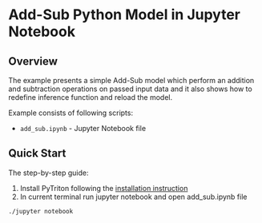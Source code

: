 <!--
Copyright (c) 2022, NVIDIA CORPORATION. All rights reserved.

Licensed under the Apache License, Version 2.0 (the "License");
you may not use this file except in compliance with the License.
You may obtain a copy of the License at

    http://www.apache.org/licenses/LICENSE-2.0

Unless required by applicable law or agreed to in writing, software
distributed under the License is distributed on an "AS IS" BASIS,
WITHOUT WARRANTIES OR CONDITIONS OF ANY KIND, either express or implied.
See the License for the specific language governing permissions and
limitations under the License.
-->

# Add-Sub Python Model in Jupyter Notebook

## Overview

The example presents a simple Add-Sub model which perform an addition and subtraction operations
on passed input data and it also shows how to redefine inference function and reload the model.

Example consists of following scripts:

- `add_sub.ipynb` - Jupyter Notebook file

## Quick Start

The step-by-step guide:

1. Install PyTriton following the [installation instruction](../../README.md#installation)
2. In current terminal run jupyter notebook and open add_sub.ipynb file

```shell
./jupyter notebook
```
